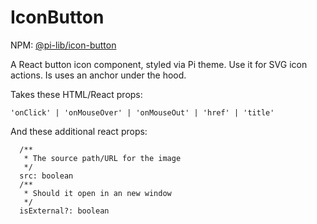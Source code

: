 # IconButton

NPM: [@pi-lib/icon-button](https://www.npmjs.com/package/@pi-lib/icon-button)

A React button icon component, styled via Pi theme. Use it for SVG icon actions.  Is uses an anchor under the hood.

Takes these HTML/React props:

    'onClick' | 'onMouseOver' | 'onMouseOut' | 'href' | 'title'

And these additional react props:

```
  /**
   * The source path/URL for the image
   */
  src: boolean
  /**
   * Should it open in an new window
   */
  isExternal?: boolean
```